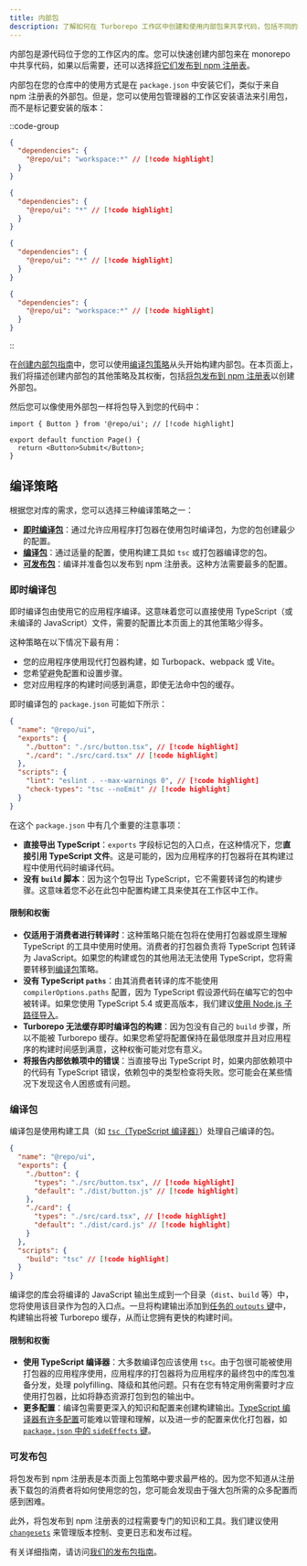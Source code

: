 ```yaml
---
title: 内部包
description: 了解如何在 Turborepo 工作区中创建和使用内部包来共享代码，包括不同的编译策略。
---
```




内部包是源代码位于您的工作区内的库。您可以快速创建内部包来在 monorepo 中共享代码，如果以后需要，还可以选择[将它们发布到 npm 注册表](/guides/publishing-libraries)。

内部包在您的仓库中的使用方式是在 `package.json` 中安装它们，类似于来自 npm 注册表的外部包。但是，您可以使用包管理器的工作区安装语法来引用包，而不是标记要安装的版本：

::code-group

```json [pnpm]
{
  "dependencies": {
    "@repo/ui": "workspace:*" // [!code highlight]
  }
}
```

```json [yarn]
{
  "dependencies": {
    "@repo/ui": "*" // [!code highlight]
  }
}
```

```json [npm]
{
  "dependencies": {
    "@repo/ui": "*" // [!code highlight]
  }
}
```

```json [bun (Beta)]
{
  "dependencies": {
    "@repo/ui": "workspace:*" // [!code highlight]
  }
}
```

::

在[创建内部包指南](/crafting-your-repository/creating-an-internal-package)中，您可以使用[编译包策略](#编译包)从头开始构建内部包。在本页面上，我们将描述创建内部包的其他策略及其权衡，包括[将包发布到 npm 注册表](#可发布包)以创建外部包。

然后您可以像使用外部包一样将包导入到您的代码中：

```tsx title="./apps/web/app/page.tsx"
import { Button } from '@repo/ui'; // [!code highlight]

export default function Page() {
  return <Button>Submit</Button>;
}
```

## 编译策略

根据您对库的需求，您可以选择三种编译策略之一：

- [**即时编译包**](#即时编译包)：通过允许应用程序打包器在使用包时编译包，为您的包创建最少的配置。
- [**编译包**](#编译包)：通过适量的配置，使用构建工具如 `tsc` 或打包器编译您的包。
- [**可发布包**](#可发布包)：编译并准备包以发布到 npm 注册表。这种方法需要最多的配置。

### 即时编译包

即时编译包由使用它的应用程序编译。这意味着您可以直接使用 TypeScript（或未编译的 JavaScript）文件，需要的配置比本页面上的其他策略少得多。

这种策略在以下情况下最有用：

- 您的应用程序使用现代打包器构建，如 Turbopack、webpack 或 Vite。
- 您希望避免配置和设置步骤。
- 您对应用程序的构建时间感到满意，即使无法命中包的缓存。

即时编译包的 `package.json` 可能如下所示：

```json title="./packages/ui/package.json"
{
  "name": "@repo/ui",
  "exports": {
    "./button": "./src/button.tsx", // [!code highlight]
    "./card": "./src/card.tsx" // [!code highlight]
  },
  "scripts": {
    "lint": "eslint . --max-warnings 0", // [!code highlight]
    "check-types": "tsc --noEmit" // [!code highlight]
  }
}
```

在这个 `package.json` 中有几个重要的注意事项：

- **直接导出 TypeScript**：`exports` 字段标记包的入口点，在这种情况下，您**直接引用 TypeScript 文件**。这是可能的，因为应用程序的打包器将在其构建过程中使用代码时编译代码。
- **没有 `build` 脚本**：因为这个包导出 TypeScript，它不需要转译包的构建步骤。这意味着您不必在此包中配置构建工具来使其在工作区中工作。

#### 限制和权衡

- **仅适用于消费者进行转译时**：这种策略只能在包将在使用打包器或原生理解 TypeScript 的工具中使用时使用。消费者的打包器负责将 TypeScript 包转译为 JavaScript。如果您的构建或包的其他用法无法使用 TypeScript，您将需要转移到[编译包](#编译包)策略。
- **没有 TypeScript `paths`**：由其消费者转译的库不能使用 `compilerOptions.paths` 配置，因为 TypeScript 假设源代码在编写它的包中被转译。如果您使用 TypeScript 5.4 或更高版本，我们建议[使用 Node.js 子路径导入](https://devblogs.microsoft.com/typescript/announcing-typescript-5-4/#auto-import-support-for-subpath-imports)。
- **Turborepo 无法缓存即时编译包的构建**：因为包没有自己的 `build` 步骤，所以不能被 Turborepo 缓存。如果您希望将配置保持在最低限度并且对应用程序的构建时间感到满意，这种权衡可能对您有意义。
- **将报告内部依赖项中的错误**：当直接导出 TypeScript 时，如果内部依赖项中的代码有 TypeScript 错误，依赖包中的类型检查将失败。您可能会在某些情况下发现这令人困惑或有问题。

### 编译包

编译包是使用构建工具（如 [`tsc`（TypeScript 编译器）](https://www.typescriptlang.org/docs/handbook/compiler-options.html#handbook-content)）处理自己编译的包。

```json title="./packages/ui/package.json"
{
  "name": "@repo/ui",
  "exports": {
    "./button": {
      "types": "./src/button.tsx", // [!code highlight]
      "default": "./dist/button.js" // [!code highlight]
    },
    "./card": {
      "types": "./src/card.tsx", // [!code highlight]
      "default": "./dist/card.js" // [!code highlight]
    }
  },
  "scripts": {
    "build": "tsc" // [!code highlight]
  }
}
```

编译您的库会将编译的 JavaScript 输出生成到一个目录（`dist`、`build` 等）中，您将使用该目录作为包的入口点。一旦将构建输出添加到[任务的 `outputs` 键](/api-reference/configuration#outputs)中，构建输出将被 Turborepo 缓存，从而让您拥有更快的构建时间。

#### 限制和权衡

- **使用 TypeScript 编译器**：大多数编译包应该使用 `tsc`。由于包很可能被使用打包器的应用程序使用，应用程序的打包器将为应用程序的最终包中的库包准备分发，处理 polyfilling、降级和其他问题。只有在您有特定用例需要时才应使用打包器，比如将静态资源打包到包的输出中。
- **更多配置**：编译包需要更深入的知识和配置来创建构建输出。[TypeScript 编译器有许多配置](https://www.typescriptlang.org/docs/handbook/compiler-options.html#compiler-options)可能难以管理和理解，以及进一步的配置来优化打包器，如 [`package.json` 中的 `sideEffects` 键](https://webpack.js.org/guides/tree-shaking/#mark-the-file-as-side-effect-free)。

### 可发布包

将包发布到 npm 注册表是本页面上包策略中要求最严格的。因为您不知道从注册表下载包的消费者将如何使用您的包，您可能会发现由于强大包所需的众多配置而感到困难。

此外，将包发布到 npm 注册表的过程需要专门的知识和工具。我们建议使用 [`changesets`](https://github.com/changesets/changesets) 来管理版本控制、变更日志和发布过程。

有关详细指南，请访问[我们的发布包指南](/guides/publishing-libraries)。
